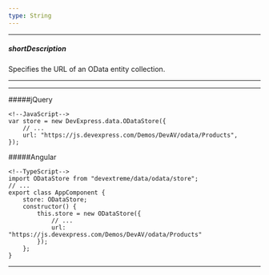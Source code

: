 ```yaml
---
type: String
---
```

---
##### shortDescription
Specifies the URL of an OData entity collection.

---
---
#####jQuery

    <!--JavaScript-->
    var store = new DevExpress.data.ODataStore({
        // ...
        url: "https://js.devexpress.com/Demos/DevAV/odata/Products",
    });

#####Angular

    <!--TypeScript-->
    import ODataStore from "devextreme/data/odata/store";
    // ...
    export class AppComponent {
        store: ODataStore;
        constructor() {
            this.store = new ODataStore({
                // ...
                url: "https://js.devexpress.com/Demos/DevAV/odata/Products"
            });
        };
    }

---